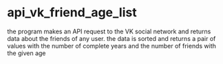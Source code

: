 # api_vk_friend_age_list
the program makes an API request to the VK social network and returns data about the friends of any user. 
the data is sorted and returns a pair of values with the number of complete years and the number of friends with the given age
